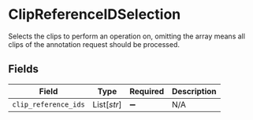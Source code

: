 # ClipReferenceIDSelection

Selects the clips to perform an operation on, omitting the array means all clips of
the annotation request should be processed.


## Fields

| Field                | Type                 | Required             | Description          |
| -------------------- | -------------------- | -------------------- | -------------------- |
| `clip_reference_ids` | List[*str*]          | :heavy_minus_sign:   | N/A                  |
